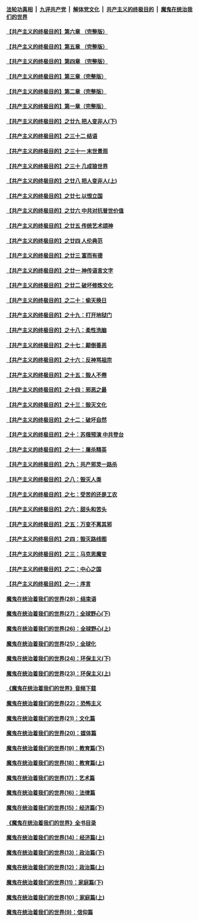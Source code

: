 

####  [法轮功真相](../../../../basic/blob/master/README.md?t=04170430) &nbsp;|&nbsp; [九评共产党](../../../../9ping.md/blob/master/README.md?t=04170430) &nbsp;|&nbsp; [解体党文化](../../../../jtdwh.md/blob/master/README.md?t=04170430)  &nbsp;|&nbsp; [共产主义的终极目的](../../../../gczydzjmd.md/blob/master/README.md?t=04170430) &nbsp;|&nbsp; [魔鬼在统治我们的世界](../../../../mgztzwmdsj.md/blob/master/README.md?t=04170430) 

#### [【共产主义的终极目的】第六章 （完整版）](../pages/nsc422/n11428913.md?t=04170430) 

#### [【共产主义的终极目的】第五章 （完整版）](../pages/nsc422/n11428912.md?t=04170430) 

#### [【共产主义的终极目的】第四章 （完整版）](../pages/nsc422/n11428907.md?t=04170430) 

#### [【共产主义的终极目的】第三章（完整版）](../pages/nsc422/n11428848.md?t=04170430) 

#### [【共产主义的终极目的】第二章（完整版）](../pages/nsc422/n11428831.md?t=04170430) 

#### [【共产主义的终极目的】第一章（完整版）](../pages/nsc422/n11417651.md?t=04170430) 

#### [【共产主义的终极目的】之廿九 把人变非人(下)](../pages/nsc422/n11344140.md?t=04170430) 

#### [【共产主义的终极目的】之三十二 结语](../pages/nsc422/n11360535.md?t=04170430) 

#### [【共产主义的终极目的】之三十一 末世景观](../pages/nsc422/n11351129.md?t=04170430) 

#### [【共产主义的终极目的】之三十 几成狼世界](../pages/nsc422/n11348280.md?t=04170430) 

#### [【共产主义的终极目的】之廿八 把人变非人(上)](../pages/nsc422/n11340492.md?t=04170430) 

#### [【共产主义的终极目的】之廿七 以恨立国](../pages/nsc422/n11336944.md?t=04170430) 

#### [【共产主义的终极目的】之廿六 中共对抗普世价值](../pages/nsc422/n11324785.md?t=04170430) 

#### [【共产主义的终极目的】之廿五 传统艺术颂神](../pages/nsc422/n11296396.md?t=04170430) 

#### [【共产主义的终极目的】之廿四 人伦典范](../pages/nsc422/n11296397.md?t=04170430) 

#### [【共产主义的终极目的】之廿三 富而有德](../pages/nsc422/n11283598.md?t=04170430) 

#### [【共产主义的终极目的】之廿一 神传语言文字](../pages/nsc422/n11263265.md?t=04170430) 

#### [【共产主义的终极目的】之廿二 破坏修炼文化](../pages/nsc422/n11245728.md?t=04170430) 

#### [【共产主义的终极目的】之二十：偷天换日](../pages/nsc422/n11238846.md?t=04170430) 

#### [【共产主义的终极目的】之十九：打开地狱门](../pages/nsc422/n11206376.md?t=04170430) 

#### [【共产主义的终极目的】之十八：柔性洗脑](../pages/nsc422/n11199994.md?t=04170430) 

#### [【共产主义的终极目的】之十七：颠倒善恶](../pages/nsc422/n11179782.md?t=04170430) 

#### [【共产主义的终极目的】之十六：反神骂祖宗](../pages/nsc422/n11166798.md?t=04170430) 

#### [【共产主义的终极目的】之十五：毁人不倦](../pages/nsc422/n11166792.md?t=04170430) 

#### [【共产主义的终极目的】之十四：邪恶之最](../pages/nsc422/n11150249.md?t=04170430) 

#### [【共产主义的终极目的】之十三：毁灭文化](../pages/nsc422/n11135227.md?t=04170430) 

#### [【共产主义的终极目的】之十二：破坏自然](../pages/nsc422/n11135214.md?t=04170430) 

#### [【共产主义的终极目的】之十：苏俄预演 中共登台](../pages/nsc422/n11118424.md?t=04170430) 

#### [【共产主义的终极目的】之十一：屠杀精英](../pages/nsc422/n11118442.md?t=04170430) 

#### [【共产主义的终极目的】之九：共产邪灵一路杀](../pages/nsc422/n11114139.md?t=04170430) 

#### [【共产主义的终极目的】之八：毁灭人类](../pages/nsc422/n11108503.md?t=04170430) 

#### [【共产主义的终极目的】之七：受苦的还是工农](../pages/nsc422/n11101809.md?t=04170430) 

#### [【共产主义的终极目的】之六：甜头和苦头](../pages/nsc422/n11096971.md?t=04170430) 

#### [【共产主义的终极目的】之五：万变不离其邪](../pages/nsc422/n11091285.md?t=04170430) 

#### [【共产主义的终极目的】之四：毁灭路线图](../pages/nsc422/n11086284.md?t=04170430) 

#### [【共产主义的终极目的】之三：马克思魔变](../pages/nsc422/n11061941.md?t=04170430) 

#### [【共产主义的终极目的】之二：中心之国](../pages/nsc422/n11047728.md?t=04170430) 

#### [【共产主义的终极目的】之一：序言](../pages/nsc422/n11086077.md?t=04170430) 

#### [魔鬼在统治着我们的世界(28)：结束语](../pages/nsc422/n10936246.md?t=04170430) 

#### [魔鬼在统治着我们的世界(27)：全球野心(下)](../pages/nsc422/n10928319.md?t=04170430) 

#### [魔鬼在统治着我们的世界(26)：全球野心(上)](../pages/nsc422/n10900318.md?t=04170430) 

#### [魔鬼在统治着我们的世界(25)：全球化](../pages/nsc422/n10788205.md?t=04170430) 

#### [魔鬼在统治着我们的世界(24)：环保主义(下)](../pages/nsc422/n10695307.md?t=04170430) 

#### [魔鬼在统治着我们的世界(23)：环保主义(上)](../pages/nsc422/n10688613.md?t=04170430) 

#### [《魔鬼在统治着我们的世界》音频下载](../pages/nsc422/n10635553.md?t=04170430) 

#### [魔鬼在统治着我们的世界(22)：恐怖主义](../pages/nsc422/n10614727.md?t=04170430) 

#### [魔鬼在统治着我们的世界(21)：文化篇](../pages/nsc422/n10597706.md?t=04170430) 

#### [魔鬼在统治着我们的世界(20)：媒体篇](../pages/nsc422/n10586579.md?t=04170430) 

#### [魔鬼在统治着我们的世界(19)：教育篇(下)](../pages/nsc422/n10564808.md?t=04170430) 

#### [魔鬼在统治着我们的世界(18)：教育篇(上)](../pages/nsc422/n10526970.md?t=04170430) 

#### [魔鬼在统治着我们的世界(17)：艺术篇](../pages/nsc422/n10499093.md?t=04170430) 

#### [魔鬼在统治着我们的世界(16)：法律篇](../pages/nsc422/n10485969.md?t=04170430) 

#### [魔鬼在统治着我们的世界(15)：经济篇(下)](../pages/nsc422/n10469975.md?t=04170430) 

#### [《魔鬼在统治着我们的世界》全书目录](../pages/nsc422/n10464261.md?t=04170430) 

#### [魔鬼在统治着我们的世界(14)：经济篇(上)](../pages/nsc422/n10457370.md?t=04170430) 

#### [魔鬼在统治着我们的世界(13)：政治篇(下)](../pages/nsc422/n10448270.md?t=04170430) 

#### [魔鬼在统治着我们的世界(12)：政治篇(上)](../pages/nsc422/n10444576.md?t=04170430) 

#### [魔鬼在统治着我们的世界(11)：家庭篇(下)](../pages/nsc422/n10440961.md?t=04170430) 

#### [魔鬼在统治着我们的世界(10)：家庭篇(上)](../pages/nsc422/n10435448.md?t=04170430) 

#### [魔鬼在统治着我们的世界(9)：信仰篇](../pages/nsc422/n10432159.md?t=04170430) 

